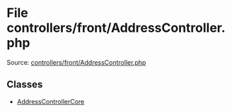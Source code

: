 File controllers/front/AddressController.php
=========

Source: [controllers/front/AddressController.php](https://github.com/PrestaShop/PrestaShop/blob/1.6.1.2/controllers/front/AddressController.php)


Classes
-------

* [AddressControllerCore](class.AddressControllerCore.md)

